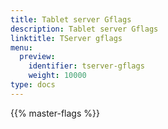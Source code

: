 ```yaml
---
title: Tablet server Gflags
description: Tablet server Gflags
linktitle: TServer gflags
menu:
  preview:
    identifier: tserver-gflags
    weight: 10000
type: docs
---
```


{{% master-flags %}}
